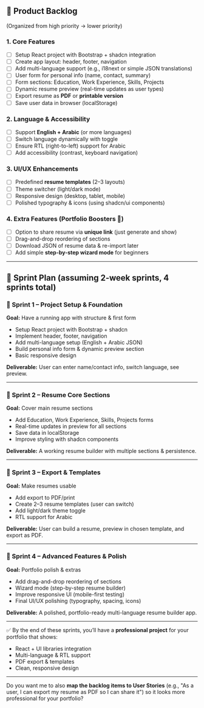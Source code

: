 ## 📌 Product Backlog

(Organized from high priority → lower priority)

### 1. Core Features

- [ ] Setup React project with Bootstrap + shadcn integration
- [ ] Create app layout: header, footer, navigation
- [ ] Add multi-language support (e.g., i18next or simple JSON translations)
- [ ] User form for personal info (name, contact, summary)
- [ ] Form sections: Education, Work Experience, Skills, Projects
- [ ] Dynamic resume preview (real-time updates as user types)
- [ ] Export resume as **PDF** or **printable version**
- [ ] Save user data in browser (localStorage)

### 2. Language & Accessibility

- [ ] Support **English + Arabic** (or more languages)
- [ ] Switch language dynamically with toggle
- [ ] Ensure RTL (right-to-left) support for Arabic
- [ ] Add accessibility (contrast, keyboard navigation)

### 3. UI/UX Enhancements

- [ ] Predefined **resume templates** (2–3 layouts)
- [ ] Theme switcher (light/dark mode)
- [ ] Responsive design (desktop, tablet, mobile)
- [ ] Polished typography & icons (using shadcn/ui components)

### 4. Extra Features (Portfolio Boosters 🚀)

- [ ] Option to share resume via **unique link** (just generate and show)
- [ ] Drag-and-drop reordering of sections
- [ ] Download JSON of resume data & re-import later
- [ ] Add simple **step-by-step wizard mode** for beginners

---

## 📌 Sprint Plan (assuming 2-week sprints, 4 sprints total)

### 🔹 Sprint 1 – Project Setup & Foundation

**Goal:** Have a running app with structure & first form

- Setup React project with Bootstrap + shadcn
- Implement header, footer, navigation
- Add multi-language setup (English + Arabic JSON)
- Build personal info form & dynamic preview section
- Basic responsive design

**Deliverable:** User can enter name/contact info, switch language, see preview.

---

### 🔹 Sprint 2 – Resume Core Sections

**Goal:** Cover main resume sections

- Add Education, Work Experience, Skills, Projects forms
- Real-time updates in preview for all sections
- Save data in localStorage
- Improve styling with shadcn components

**Deliverable:** A working resume builder with multiple sections & persistence.

---

### 🔹 Sprint 3 – Export & Templates

**Goal:** Make resumes usable

- Add export to PDF/print
- Create 2–3 resume templates (user can switch)
- Add light/dark theme toggle
- RTL support for Arabic

**Deliverable:** User can build a resume, preview in chosen template, and export as PDF.

---

### 🔹 Sprint 4 – Advanced Features & Polish

**Goal:** Portfolio polish & extras

- Add drag-and-drop reordering of sections
- Wizard mode (step-by-step resume builder)
- Improve responsive UI (mobile-first testing)
- Final UI/UX polishing (typography, spacing, icons)

**Deliverable:** A polished, portfolio-ready multi-language resume builder app.

---

✅ By the end of these sprints, you’ll have a **professional project** for your portfolio that shows:

- React + UI libraries integration
- Multi-language & RTL support
- PDF export & templates
- Clean, responsive design

---

Do you want me to also **map the backlog items to User Stories** (e.g., "As a user, I can export my resume as PDF so I can share it") so it looks more professional for your portfolio?

